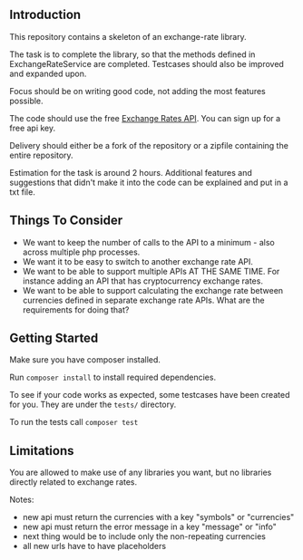 ## Introduction

This repository contains a skeleton of an exchange-rate library.

The task is to complete the library, so that the methods defined in ExchangeRateService are completed.
Testcases should also be improved and expanded upon.

Focus should be on writing good code, not adding the most features possible.

The code should use the free [Exchange Rates API](https://apilayer.com/marketplace/exchangerates_data-api).
You can sign up for a free api key.

Delivery should either be a fork of the repository or a zipfile containing the entire repository.

Estimation for the task is around 2 hours.
Additional features and suggestions that didn't make it into the code can be explained and put in a txt file.

## Things To Consider

- We want to keep the number of calls to the API to a minimum - also across multiple php processes.
- We want it to be easy to switch to another exchange rate API.
- We want to be able to support multiple APIs AT THE SAME TIME. For instance adding an API that has cryptocurrency exchange rates.
- We want to be able to support calculating the exchange rate between currencies defined in separate exchange rate APIs. What are the requirements for doing that?

## Getting Started

Make sure you have composer installed.

Run `composer install` to install required dependencies.

To see if your code works as expected, some testcases have been created for you. They are under the `tests/` directory.

To run the tests call `composer test`

## Limitations

You are allowed to make use of any libraries you want, but no libraries directly related to exchange rates.


Notes:
- new api must return the currencies with a key "symbols" or "currencies"
- new api must return the error message in a key "message" or "info"
- next thing would be to include only the non-repeating currencies
- all new urls have to have placeholders